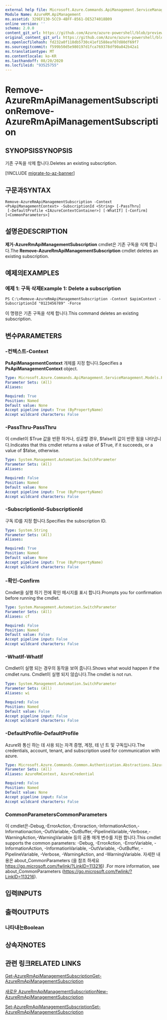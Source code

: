 ```yaml
---
external help file: Microsoft.Azure.Commands.ApiManagement.ServiceManagement.dll-Help.xml
Module Name: AzureRM.ApiManagement
ms.assetid: 329EF130-5CC9-4BFF-8561-DE5274018B09
online version: ''
schema: 2.0.0
content_git_url: https://github.com/Azure/azure-powershell/blob/preview/src/ResourceManager/ApiManagement/Commands.ApiManagement/help/Remove-AzureRmApiManagementSubscription.md
original_content_git_url: https://github.com/Azure/azure-powershell/blob/preview/src/ResourceManager/ApiManagement/Commands.ApiManagement/help/Remove-AzureRmApiManagementSubscription.md
ms.openlocfilehash: fd232a0f118db5730c41ef1588eaf07d80df69f7
ms.sourcegitcommit: f599b50d5e980197d1fca769378df90a842b42a1
ms.translationtype: MT
ms.contentlocale: ko-KR
ms.lasthandoff: 08/20/2020
ms.locfileid: "93525755"
---
```

# <span data-ttu-id="fe489-101">Remove-AzureRmApiManagementSubscription</span><span class="sxs-lookup"><span data-stu-id="fe489-101">Remove-AzureRmApiManagementSubscription</span></span>

## <span data-ttu-id="fe489-102">SYNOPSIS</span><span class="sxs-lookup"><span data-stu-id="fe489-102">SYNOPSIS</span></span>
<span data-ttu-id="fe489-103">기존 구독을 삭제 합니다.</span><span class="sxs-lookup"><span data-stu-id="fe489-103">Deletes an existing subscription.</span></span>

[!INCLUDE [migrate-to-az-banner](../../includes/migrate-to-az-banner.md)]

## <span data-ttu-id="fe489-104">구문과</span><span class="sxs-lookup"><span data-stu-id="fe489-104">SYNTAX</span></span>

```
Remove-AzureRmApiManagementSubscription -Context <PsApiManagementContext> -SubscriptionId <String> [-PassThru]
 [-DefaultProfile <IAzureContextContainer>] [-WhatIf] [-Confirm] [<CommonParameters>]
```

## <span data-ttu-id="fe489-105">설명은</span><span class="sxs-lookup"><span data-stu-id="fe489-105">DESCRIPTION</span></span>
<span data-ttu-id="fe489-106">**제거-AzureRmApiManagementSubscription** cmdlet은 기존 구독을 삭제 합니다.</span><span class="sxs-lookup"><span data-stu-id="fe489-106">The **Remove-AzureRmApiManagementSubscription** cmdlet deletes an existing subscription.</span></span>

## <span data-ttu-id="fe489-107">예제의</span><span class="sxs-lookup"><span data-stu-id="fe489-107">EXAMPLES</span></span>

### <span data-ttu-id="fe489-108">예제 1: 구독 삭제</span><span class="sxs-lookup"><span data-stu-id="fe489-108">Example 1: Delete a subscription</span></span>
```
PS C:\>Remove-AzureRmApiManagementSubscription -Context $apimContext -SubscriptionId "0123456789" -Force
```

<span data-ttu-id="fe489-109">이 명령은 기존 구독을 삭제 합니다.</span><span class="sxs-lookup"><span data-stu-id="fe489-109">This command deletes an existing subscription.</span></span>

## <span data-ttu-id="fe489-110">변수</span><span class="sxs-lookup"><span data-stu-id="fe489-110">PARAMETERS</span></span>

### <span data-ttu-id="fe489-111">-컨텍스트</span><span class="sxs-lookup"><span data-stu-id="fe489-111">-Context</span></span>
<span data-ttu-id="fe489-112">**PsApiManagementContext** 개체를 지정 합니다.</span><span class="sxs-lookup"><span data-stu-id="fe489-112">Specifies a **PsApiManagementContext** object.</span></span>

```yaml
Type: Microsoft.Azure.Commands.ApiManagement.ServiceManagement.Models.PsApiManagementContext
Parameter Sets: (All)
Aliases: 

Required: True
Position: Named
Default value: None
Accept pipeline input: True (ByPropertyName)
Accept wildcard characters: False
```

### <span data-ttu-id="fe489-113">-PassThru</span><span class="sxs-lookup"><span data-stu-id="fe489-113">-PassThru</span></span>
<span data-ttu-id="fe489-114">이 cmdlet이 $True 값을 반환 하거나, 성공할 경우, $false의 값이 반환 됨을 나타냅니다.</span><span class="sxs-lookup"><span data-stu-id="fe489-114">Indicates that this cmdlet returns a value of $True, if it succeeds, or a value of $false, otherwise.</span></span>

```yaml
Type: System.Management.Automation.SwitchParameter
Parameter Sets: (All)
Aliases: 

Required: False
Position: Named
Default value: None
Accept pipeline input: True (ByPropertyName)
Accept wildcard characters: False
```

### <span data-ttu-id="fe489-115">-SubscriptionId</span><span class="sxs-lookup"><span data-stu-id="fe489-115">-SubscriptionId</span></span>
<span data-ttu-id="fe489-116">구독 ID를 지정 합니다.</span><span class="sxs-lookup"><span data-stu-id="fe489-116">Specifies the subscription ID.</span></span>

```yaml
Type: System.String
Parameter Sets: (All)
Aliases: 

Required: True
Position: Named
Default value: None
Accept pipeline input: True (ByPropertyName)
Accept wildcard characters: False
```

### <span data-ttu-id="fe489-117">-확인</span><span class="sxs-lookup"><span data-stu-id="fe489-117">-Confirm</span></span>
<span data-ttu-id="fe489-118">Cmdlet을 실행 하기 전에 확인 메시지를 표시 합니다.</span><span class="sxs-lookup"><span data-stu-id="fe489-118">Prompts you for confirmation before running the cmdlet.</span></span>

```yaml
Type: System.Management.Automation.SwitchParameter
Parameter Sets: (All)
Aliases: cf

Required: False
Position: Named
Default value: False
Accept pipeline input: False
Accept wildcard characters: False
```

### <span data-ttu-id="fe489-119">-WhatIf</span><span class="sxs-lookup"><span data-stu-id="fe489-119">-WhatIf</span></span>
<span data-ttu-id="fe489-120">Cmdlet이 실행 되는 경우의 동작을 보여 줍니다.</span><span class="sxs-lookup"><span data-stu-id="fe489-120">Shows what would happen if the cmdlet runs.</span></span>
<span data-ttu-id="fe489-121">Cmdlet이 실행 되지 않습니다.</span><span class="sxs-lookup"><span data-stu-id="fe489-121">The cmdlet is not run.</span></span>

```yaml
Type: System.Management.Automation.SwitchParameter
Parameter Sets: (All)
Aliases: wi

Required: False
Position: Named
Default value: False
Accept pipeline input: False
Accept wildcard characters: False
```

### <span data-ttu-id="fe489-122">-DefaultProfile</span><span class="sxs-lookup"><span data-stu-id="fe489-122">-DefaultProfile</span></span>
<span data-ttu-id="fe489-123">Azure와 통신 하는 데 사용 되는 자격 증명, 계정, 테 넌 트 및 구독입니다.</span><span class="sxs-lookup"><span data-stu-id="fe489-123">The credentials, account, tenant, and subscription used for communication with azure.</span></span>

```yaml
Type: Microsoft.Azure.Commands.Common.Authentication.Abstractions.IAzureContextContainer
Parameter Sets: (All)
Aliases: AzureRmContext, AzureCredential

Required: False
Position: Named
Default value: None
Accept pipeline input: False
Accept wildcard characters: False
```

### <span data-ttu-id="fe489-124">CommonParameters</span><span class="sxs-lookup"><span data-stu-id="fe489-124">CommonParameters</span></span>
<span data-ttu-id="fe489-125">이 cmdlet은-Debug,-ErrorAction,-Erroraction,-InformationAction,-Informationaction,-OutVariable,-OutBuffer,-PipelineVariable,-Verbose,-WarningAction,-WarningVariable 등의 공통 매개 변수를 지원 합니다.</span><span class="sxs-lookup"><span data-stu-id="fe489-125">This cmdlet supports the common parameters: -Debug, -ErrorAction, -ErrorVariable, -InformationAction, -InformationVariable, -OutVariable, -OutBuffer, -PipelineVariable, -Verbose, -WarningAction, and -WarningVariable.</span></span> <span data-ttu-id="fe489-126">자세한 내용은 about_CommonParameters (을 참조 하세요 https://go.microsoft.com/fwlink/?LinkID=113216) .</span><span class="sxs-lookup"><span data-stu-id="fe489-126">For more information, see about_CommonParameters (https://go.microsoft.com/fwlink/?LinkID=113216).</span></span>

## <span data-ttu-id="fe489-127">입력</span><span class="sxs-lookup"><span data-stu-id="fe489-127">INPUTS</span></span>

## <span data-ttu-id="fe489-128">출력</span><span class="sxs-lookup"><span data-stu-id="fe489-128">OUTPUTS</span></span>

### <span data-ttu-id="fe489-129">나타내는</span><span class="sxs-lookup"><span data-stu-id="fe489-129">Boolean</span></span>

## <span data-ttu-id="fe489-130">상속자</span><span class="sxs-lookup"><span data-stu-id="fe489-130">NOTES</span></span>

## <span data-ttu-id="fe489-131">관련 링크</span><span class="sxs-lookup"><span data-stu-id="fe489-131">RELATED LINKS</span></span>

[<span data-ttu-id="fe489-132">Get-AzureRmApiManagementSubscription</span><span class="sxs-lookup"><span data-stu-id="fe489-132">Get-AzureRmApiManagementSubscription</span></span>](./Get-AzureRmApiManagementSubscription.md)

[<span data-ttu-id="fe489-133">새로운 AzureRmApiManagementSubscription</span><span class="sxs-lookup"><span data-stu-id="fe489-133">New-AzureRmApiManagementSubscription</span></span>](./New-AzureRmApiManagementSubscription.md)

[<span data-ttu-id="fe489-134">Set-AzureRmApiManagementSubscription</span><span class="sxs-lookup"><span data-stu-id="fe489-134">Set-AzureRmApiManagementSubscription</span></span>](./Set-AzureRmApiManagementSubscription.md)


